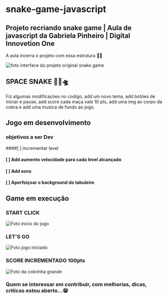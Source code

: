 # snake-game-javascript
## Projeto recriando snake game | Aula de javascript  da Gabriela Pinheiro | Digital Innovetion One

A aula incerra o projeto com essa estrutura 🐍🚀

![foto interface do projeto original snake game](https://github.com/ricardoaraujosantos/snake-game-javaScript/blob/main/img/snake-game.png)

## SPACE SNAKE 🐍🚀🛸

Fiz algumas modificações no codigo, add um novo tema, add botões de iniciar e pause, add score cada maça vale 10 pts, add uma img ao corpo da cobra e add uma musica de fundo ao jogo.

## Jogo em desenvolvimento

### objetivos a ser Dev

####[ ] incrementar level
#### [ ] Add aumento velocidade para cada level alcançado 
#### [ ] Add sons 
#### [ ] Aperfeiçoar o background do tabuleiro 

## Game em execução 

### START CLICK
![Foto inicio do jogo](https://github.com/ricardoaraujosantos/snake-game-javaScript/blob/main/img/space-start.png)

### LET'S GO
![Foto jogo iniciado](https://github.com/ricardoaraujosantos/snake-game-javaScript/blob/main/img/space-snake2.png)

### SCORE INCREMENTADO 100pts
![Foto da cobrinha grande](https://github.com/ricardoaraujosantos/snake-game-javaScript/blob/main/img/space-snake3.png)

### Quem se interessar em contribuir, com melhorias, dicas, criticas estou aberto...😁
